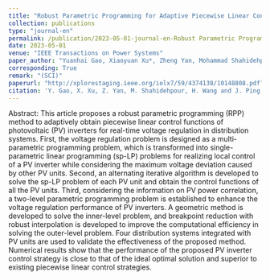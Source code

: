 ```yaml
---
title: "Robust Parametric Programming for Adaptive Piecewise Linear Control of Photovoltaic Inverters to Regulate Voltages in Power Distribution Systems"
collection: publications
type: "journal-en"
permalink: /publication/2023-05-01-journal-en-Robust Parametric Programming for Adaptive Piecewise Linear Control of Photovoltaic Inverters to Regulate Voltages in Power Distribution
date: 2023-05-01
venue: "IEEE Transactions on Power Systems"
paper_author: "Yuanhai Gao, Xiaoyuan Xu*, Zheng Yan, Mohammad Shahidehpour, <b>Han Wang</b>, Yue Chen"
corresponding: True
remark: "(SCI)"
paperurl: "http://xplorestaging.ieee.org/ielx7/59/4374138/10148808.pdf?arnumber=10148808"
citation: 'Y. Gao, X. Xu, Z. Yan, M. Shahidehpour, H. Wang and J. Ping, "Robust Parametric Programming for Adaptive Piecewise Linear Control of Photovoltaic Inverters to Regulate Voltages in Power Distribution Systems," in IEEE Transactions on Power Systems, vol. 39, no. 2, pp. 3685-3700, March 2024'
---
```


Abstract:
This article proposes a robust parametric programming (RPP) method to adaptively obtain piecewise linear control functions of photovoltaic (PV) inverters for real-time voltage regulation in distribution systems. First, the voltage regulation problem is designed as a multi-parametric programming problem, which is transformed into single-parametric linear programming (sp-LP) problems for realizing local control of a PV inverter while considering the maximum voltage deviation caused by other PV units. Second, an alternating iterative algorithm is developed to solve the sp-LP problem of each PV unit and obtain the control functions of all the PV units. Third, considering the information on PV power correlation, a two-level parametric programming problem is established to enhance the voltage regulation performance of PV inverters. A geometric method is developed to solve the inner-level problem, and breakpoint reduction with robust interpolation is developed to improve the computational efficiency in solving the outer-level problem. Four distribution systems integrated with PV units are used to validate the effectiveness of the proposed method. Numerical results show that the performance of the proposed PV inverter control strategy is close to that of the ideal optimal solution and superior to existing piecewise linear control strategies.
